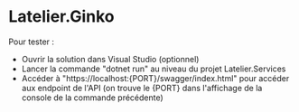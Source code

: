 # Latelier.Ginko

Pour tester : 
- Ouvrir la solution dans Visual Studio (optionnel)
- Lancer la commande "dotnet run" au niveau du projet Latelier.Services
- Accéder à "https://localhost:{PORT}/swagger/index.html" pour accéder aux endpoint de l'API (on trouve le {PORT} dans l'affichage de la console de la commande précédente)
